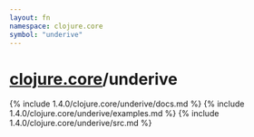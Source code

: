 ```yaml
---
layout: fn
namespace: clojure.core
symbol: "underive"
---
```


# [clojure.core](../)/underive

{% include 1.4.0/clojure.core/underive/docs.md %}
{% include 1.4.0/clojure.core/underive/examples.md %}
{% include 1.4.0/clojure.core/underive/src.md %}

